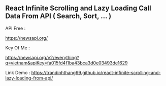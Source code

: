 React Infinite Scrolling and Lazy Loading Call Data From API ( Search, Sort, ... )
---

API Free : 

https://newsapi.org/

Key Of Me : 

https://newsapi.org/v2/everything?q=vietnam&apiKey=fa015fd4f1ba43bca3d0e03493de1629

Link Demo : 
https://trandinhthang99.github.io/react-infinite-scrolling-and-lazy-loading-from-api/

